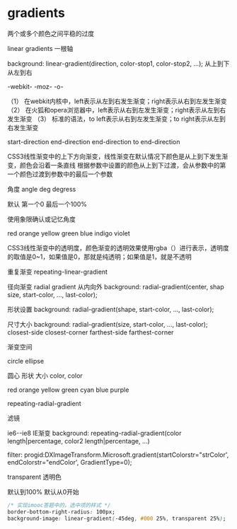# gradients

两个或多个颜色之间平稳的过度

linear gradients
一根轴

background: linear-gradient(direction, color-stop1, color-stop2, ...);
从上到下
从左到右

-webkit-
-moz-
-o-

（1）   在webkit内核中，left表示从左到右发生渐变；right表示从右到左发生渐变
（2）   在火狐和opera浏览器中，left表示从右到左发生渐变；right表示从左到右发生渐变
（3）   标准的语法，to left表示从右到左发生渐变；to right表示从左到右发生渐变

start-direction
end-direction
end-direction
to end-direction

CSS3线性渐变中的上下方向渐变，线性渐变在默认情况下颜色是从上到下发生渐变，颜色会沿着一条直线
根据参数中设置的颜色从上到下过渡，会从参数中的第一个颜色过渡到参数中的最后一个参数

角度
angle
deg
degress

默认
第一个0
最后一个100%

使用象限确认或记忆角度

red
orange
yellow
green
blue
indigo
violet

CSS3线性渐变中的透明度，颜色渐变的透明效果使用rgba（）进行表示，透明度的取值是0~1，如果值是0，那就是纯透明；如果值是1，就是不透明

重复渐变
repeating-linear-gradient

径向渐变
radial gradient
从内向外
background: radial-gradient(center, shap size, start-color, ..., last-color);

形状设置
background: radial-gradient(shape, start-color, ..., last-color);

尺寸大小
background: radial-gradient(size, start-color, ..., last-color);
closest-side
closest-corner
farthest-side
farthest-corner

渐变空间

circle
ellipse

圆心
形状 大小
color, color

red
orange
yellow
green
cyan
blue
purple

repeating-radial-gradient

滤镜

ie6--ie8
IE渐变
background: repeating-radial-gradient(color length|percentage, color2 length|percentage, ...)

filter: progid:DXImageTransform.Microsoft.gradient(startColorstr="strColor', endColorstr="endColor', GradientType=0);

transparent 透明色

默认到100%
默认从0开始

```css
/* 实现imooc答题中的，选中项的样式 */
border-bottom-right-radius: 100px;
background-image: linear-gradient(-45deg, #000 25%, transparent 25%);

```
